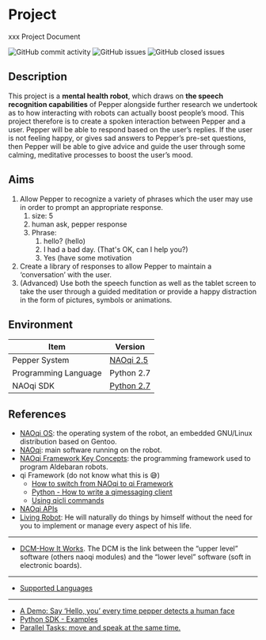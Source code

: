 # Project

xxx Project Document

![GitHub commit activity](https://img.shields.io/github/commit-activity/m/RTCS-Team25/Project?style=for-the-badge) ![GitHub issues](https://img.shields.io/github/issues-raw/RTCS-Team25/Project?style=for-the-badge) ![GitHub closed issues](https://img.shields.io/github/issues-closed-raw/RTCS-Team25/Project?color=red&style=for-the-badge)

## Description

This project is a **mental health robot**, which draws on **the speech recognition capabilities** of Pepper alongside further research we undertook as to how interacting with robots can actually boost people’s mood. This project therefore is to create a spoken interaction between Pepper and a user. Pepper will be able to respond based on the user’s replies. If the user is not feeling happy, or gives sad answers to Pepper’s pre-set questions, then Pepper will be able to give advice and guide the user through some calming, meditative processes to boost the user’s mood.

## Aims

1. Allow Pepper to recognize a variety of phrases which the user may use in order to prompt an appropriate response.
   1. size: 5
   2. human ask, pepper response
   3. Phrase:
      1. hello? (hello)
      2. I had a bad day. (That's OK, can I help you?)
      3. Yes (have some motivation
2. Create a library of responses to allow Pepper to maintain a ‘conversation’ with the user.
3. (Advanced) Use both the speech function as well as the tablet screen to take the user through a guided meditation or provide a happy distraction in the form of pictures, symbols or animations.

## Environment

| Item          | Version                                                      |
| ------------- | ------------------------------------------------------------ |
| Pepper System | [NAOqi 2.5](https://developer.softbankrobotics.com/pepper-naoqi-25/naoqi-developer-guide/getting-started) |
| Programming Language      | Python 2.7                                                   |
| NAOqi SDK     | [Python 2.7](https://developer.softbankrobotics.com/pepper-naoqi-25-downloads-linux) |

## References

- [NAOqi OS](https://developer.softbankrobotics.com/pepper-naoqi-25/naoqi-developer-guide/other-tutorials/working-naoqi/naoqi-os): the operating system of the robot, an embedded GNU/Linux distribution based on Gentoo.
- [NAOqi](https://developer.softbankrobotics.com/pepper-naoqi-25/naoqi-developer-guide/other-tutorials/working-naoqi/naoqi): main software running on the robot.
- [NAOqi Framework Key Concepts](https://developer.softbankrobotics.com/pepper-naoqi-25/naoqi-developer-guide/former-naoqi-framework/key-concepts): the programming framework used to program Aldebaran robots.
- qi Framework (do not know what this is 😅)
  - [How to switch from NAOqi to qi Framework](https://developer.softbankrobotics.com/pepper-naoqi-25/naoqi-developer-guide/qi-framework/hands-guide/how-switch-naoqi-qi-framework)
  - [Python - How to write a qimessaging client](https://developer.softbankrobotics.com/pepper-naoqi-25/naoqi-developer-guide/qi-framework/hands-guide/python-how-write-qimessaging-client)
  - [Using qicli commands](https://developer.softbankrobotics.com/pepper-naoqi-25/naoqi-developer-guide/qi-framework/hands-guide/using-qicli-commands)
- [NAOqi APIs](https://developer.softbankrobotics.com/pepper-naoqi-25/naoqi-developer-guide/naoqi-apis)
- [Living Robot](https://developer.softbankrobotics.com/pepper-naoqi-25/naoqi-developer-guide/programming-living-robot): He will naturally do things by himself without the need for you to implement or manage every aspect of his life.

---

- [DCM-How It Works](https://developer.softbankrobotics.com/pepper-naoqi-25/naoqi-developer-guide/naoqi-apis/dcm#-how-it-works--sbr-fake-anchor). The DCM is the link between the “upper level” software (others naoqi modules) and the “lower level” software (soft in electronic boards).

---

- [Supported Languages](https://developer.softbankrobotics.com/pepper-naoqi-25/pepper-documentation/pepper-developer-guide/supported-languages)

---

- [A Demo: Say ‘Hello, you’ every time pepper detects a human face](https://developer.softbankrobotics.com/pepper-naoqi-25/naoqi-developer-guide/other-tutorials/python-sdk-tutorials/reacting-events#python-reacting-to-events)
- [Python SDK - Examples](https://developer.softbankrobotics.com/pepper-naoqi-25/naoqi-developer-guide/other-tutorials/python-sdk-tutorials/python-sdk-examples)
- [Parallel Tasks: move and speak at the same time.](https://developer.softbankrobotics.com/pepper-naoqi-25/naoqi-developer-guide/other-tutorials/python-sdk-tutorials/parallel-tasks-making#-making-nao-move-and-speak-at-the-same-time--sbr-fake-anchor)